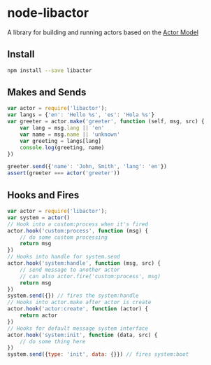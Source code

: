 # node-libactor
A library for building and running actors based on the [Actor Model](https://en.wikipedia.org/wiki/Actor_model)

## Install

```bash
npm install --save libactor
```

## Makes and Sends

```javascript
var actor = require('libactor');
var langs = {'en': 'Hello %s', 'es': 'Hola %s'}
var greeter = actor.make('greeter', function (self, msg, src) {
	var lang = msg.lang || 'en'
	var name = msg.name || 'unknown'
	var greeting = langs[lang]
	console.log(greeting, name)
})

greeter.send({'name': 'John, Smith', 'lang': 'en'})
assert(greeter === actor('greeter'))
```

## Hooks and Fires

```javascript
var actor = require('libactor');
var system = actor()
// Hook into a custom:process when it's fired
actor.hook('custom:process', function (msg) {
	// do some custom processing
	return msg
})
// Hooks into handle for system.send
actor.hook('system:handle', function (msg, src) {
	// send message to another actor
	// can also actor.fire('custom:process', msg)
	return msg
})
system.send({}) // fires the system:handle
// Hooks into actor.make after actor is create
actor.hook('actor:create', function (actor) {
	return actor
})
// Hooks for default message system interface
actor.hook('system:init', function (data, src) {
	// do some thing here
})
system.send({type: 'init', data: {}}) // fires system:boot
```
